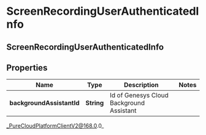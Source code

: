 # ScreenRecordingUserAuthenticatedInfo

## ScreenRecordingUserAuthenticatedInfo

## Properties

|Name | Type | Description | Notes|
|------------ | ------------- | ------------- | -------------|
| **backgroundAssistantId** | **String** | Id of Genesys Cloud Background Assistant | |



_PureCloudPlatformClientV2@168.0.0_
